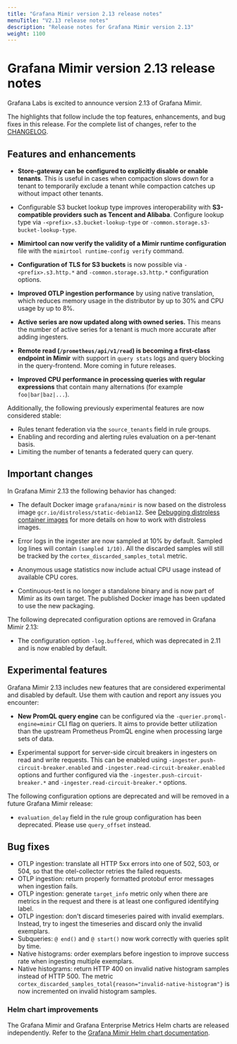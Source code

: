 ```yaml
---
title: "Grafana Mimir version 2.13 release notes"
menuTitle: "V2.13 release notes"
description: "Release notes for Grafana Mimir version 2.13"
weight: 1100
---
```


# Grafana Mimir version 2.13 release notes

<!-- vale Grafana.GoogleWill = NO -->
<!-- vale Grafana.Timeless = NO -->
<!-- Release notes are often future focused -->

Grafana Labs is excited to announce version 2.13 of Grafana Mimir.

The highlights that follow include the top features, enhancements, and bug fixes in this release.
For the complete list of changes, refer to the [CHANGELOG](https://github.com/grafana/mimir/blob/main/CHANGELOG.md).

## Features and enhancements

- **Store-gateway can be configured to explicitly disable or enable tenants**. This is useful in cases when compaction slows down for a tenant to temporarily exclude a tenant while compaction catches up without impact other tenants.

- Configurable S3 bucket lookup type improves interoperability with **S3-compatible providers such as Tencent and Alibaba**. Configure lookup type via `-<prefix>.s3.bucket-lookup-type` or `-common.storage.s3-bucket-lookup-type`.

- **Mimirtool can now verify the validity of a Mimir runtime configuration** file with the `mimirtool runtime-config verify` command.

- **Configuration of TLS for S3 buckets** is now possible via `-<prefix>.s3.http.*` and `-common.storage.s3.http.*` configuration options.

- **Improved OTLP ingestion performance** by using native translation, which reduces memory usage in the distributor by up to 30% and CPU usage by up to 8%.

- **Active series are now updated along with owned series.** This means the number of active series for a tenant is much more accurate after adding ingesters.

- **Remote read (`/prometheus/api/v1/read`) is becoming a first-class endpoint in Mimir** with support in `query stats` logs and query blocking in the query-frontend. More coming in future releases.

- **Improved CPU performance in processing queries with regular expressions** that contain many alternations (for example `foo|bar|baz|...`).

Additionally, the following previously experimental features are now considered stable:

- Rules tenant federation via the `source_tenants` field in rule groups.
- Enabling and recording and alerting rules evaluation on a per-tenant basis.
- Limiting the number of tenants a federated query can query.

## Important changes

In Grafana Mimir 2.13 the following behavior has changed:

- The default Docker image `grafana/mimir` is now based on the distroless image `gcr.io/distroless/static-debian12`.
  See [Debugging distroless container images](https://grafana.com/docs/mimir/next/manage/mimir-runbooks/#debugging-distroless-container-images-in-kubernetes) for more details on how to
  work with distroless images.

- Error logs in the ingester are now sampled at 10% by default. Sampled log lines will contain `(sampled 1/10)`. All the discarded samples will still be tracked by the `cortex_discarded_samples_total` metric.

- Anonymous usage statistics now include actual CPU usage instead of available CPU cores.

- Continuous-test is no longer a standalone binary and is now part of Mimir as its own target. The published Docker image has been updated to use the new packaging.

The following deprecated configuration options are removed in Grafana Mimir 2.13:

- The configuration option `-log.buffered`, which was deprecated in 2.11 and is now enabled by default.

## Experimental features

Grafana Mimir 2.13 includes new features that are considered experimental and disabled by default.
Use them with caution and report any issues you encounter:

- **New PromQL query engine** can be configured via the `-querier.promql-engine=mimir` CLI flag on queriers.
  It aims to provide better utilization than the upstream Prometheus PromQL engine when processing large sets of data.


- Experimental support for server-side circuit breakers in ingesters on read and write requests. This can be enabled using `-ingester.push-circuit-breaker.enabled` and `-ingester.read-circuit-breaker.enabled` options and further configured via the `-ingester.push-circuit-breaker.*` and `-ingester.read-circuit-breaker.*` options.

The following configuration options are deprecated and will be removed in a future Grafana Mimir release:

- `evaluation_delay` field in the rule group configuration has been deprecated. Please use `query_offset` instead.

## Bug fixes

- OTLP ingestion: translate all HTTP 5xx errors into one of 502, 503, or 504, so that the otel-collector retries the failed requests.
- OTLP ingestion: return properly formatted protobuf error messages when ingestion fails.
- OTLP ingestion: generate `target_info` metric only when there are metrics in the request and there is at least one configured identifying label.
- OTLP ingestion: don't discard timeseries paired with invalid exemplars. Instead, try to ingest the timeseries and discard only the invalid exemplars.
- Subqueries: `@ end()` and `@ start()` now work correctly with queries split by time.
- Native histograms: order exemplars before ingestion to improve success rate when ingesting multiple exemplars.
- Native histograms: return HTTP 400 on invalid native histogram samples instead of HTTP 500. The metric `cortex_discarded_samples_total{reason="invalid-native-histogram"}` is now incremented on invalid histogram samples.

### Helm chart improvements

The Grafana Mimir and Grafana Enterprise Metrics Helm charts are released independently.
Refer to the [Grafana Mimir Helm chart documentation](/docs/helm-charts/mimir-distributed/latest/).
